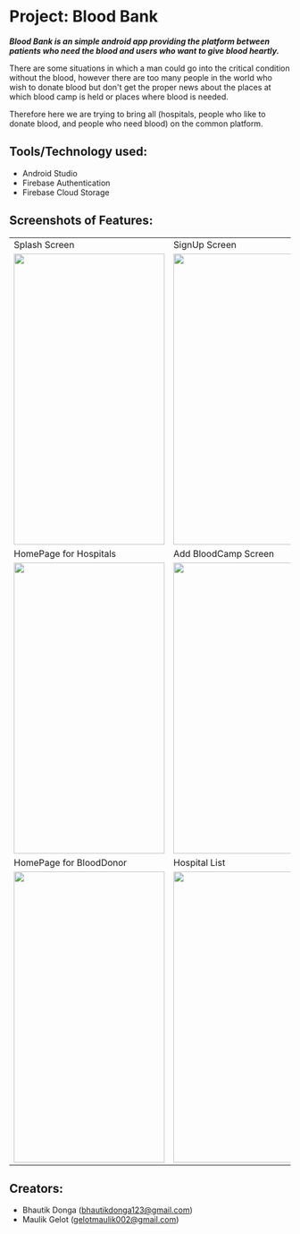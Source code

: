 # Project: Blood Bank

***Blood Bank is an simple android app providing the platform between patients who need the blood and users who want to give blood heartly.***
 

There are some situations in which a man could go into the critical condition without the blood, however there are too many people in the world who wish to donate blood but 
don't get the proper news about the places at which blood camp is held or places where blood is needed.  

Therefore here we are trying to bring all (hospitals, people who like to donate blood, and people who need blood) on the common platform.

## Tools/Technology used:
* Android Studio
* Firebase Authentication
* Firebase Cloud Storage

## Screenshots of Features:

<table>
  <tr>
    <td>Splash Screen</td>
    <td>SignUp Screen</td>
    <td>LogIn Screen</td>
  </tr>
  <tr>
    <td><img src="https://i1.lensdump.com/i/jbchCv.jpg" width=270 height=520></td>
    <td><img src="https://i1.lensdump.com/i/jbca22.jpg" width=270 height=520></td>
    <td><img src="https://i1.lensdump.com/i/jbX2SC.jpg" width=270 height=520></td>
  </tr>
  <tr>
    <td>HomePage for Hospitals</td>
    <td>Add BloodCamp Screen</td>
    <td>BloodRequirement List</td>
  </tr>
  <tr>
    <td><img src="https://i1.lensdump.com/i/jbXW1z.jpg" width=270 height=520></td>
    <td><img src="https://i1.lensdump.com/i/jbXipT.jpg" width=270 height=520></td>
    <td><img src="https://i1.lensdump.com/i/jbXoUT.jpg" width=270 height=520></td>
  </tr>
    <tr>
    <td>HomePage for BloodDonor</td>
    <td>Hospital List</td>
    <td>BloodCamp Lists</td>
  </tr>
  <tr>
    <td><img src="https://i1.lensdump.com/i/jbXY7z.jpg" width=270 height=520></td>
    <td><img src="https://i1.lensdump.com/i/jbXMR5.jpg" width=270 height=520></td>
    <td><img src="https://i1.lensdump.com/i/jbXDIb.jpg" width=270 height=520></td>
  </tr>
 </table>

## Creators:
- Bhautik Donga (bhautikdonga123@gmail.com)
- Maulik Gelot (gelotmaulik002@gmail.com)
